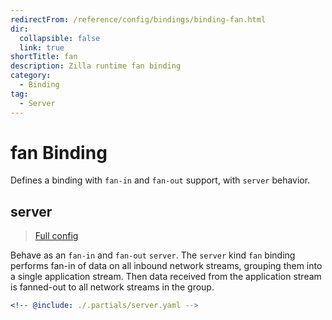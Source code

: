 ```yaml
---
redirectFrom: /reference/config/bindings/binding-fan.html
dir:
  collapsible: false
  link: true
shortTitle: fan
description: Zilla runtime fan binding
category:
  - Binding
tag:
  - Server
---
```


# fan Binding

Defines a binding with `fan-in` and `fan-out` support, with `server` behavior.

## server

> [Full config](./server.md)

Behave as an `fan-in` and `fan-out` `server`. The `server` kind `fan` binding performs fan-in of data on all inbound network streams, grouping them into a single application stream. Then data received from the application stream is fanned-out to all network streams in the group.

```yaml {3}
<!-- @include: ./.partials/server.yaml -->
```
